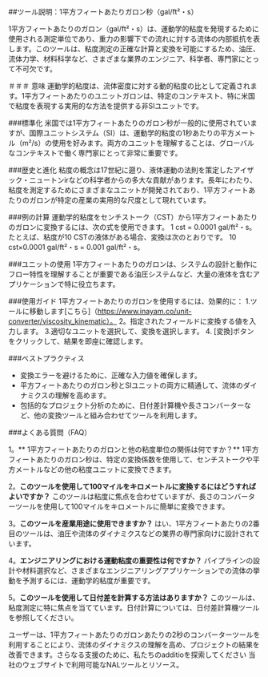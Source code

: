##ツール説明：1平方フィートあたりガロン秒（gal/ft²・s）

1平方フィートあたりのガロン（gal/ft²・s）は、運動学的粘度を発現するために使用される測定単位であり、重力の影響下での流れに対する流体の内部抵抗を表します。このツールは、粘度測定の正確な計算と変換を可能にするため、油圧、流体力学、材料科学など、さまざまな業界のエンジニア、科学者、専門家にとって不可欠です。

＃＃＃ 意味
運動学的粘度は、流体密度に対する動的粘度の比として定義されます。1平方フィートあたりのユニットガロンは、特定のコンテキスト、特に米国で粘度を表現する実用的な方法を提供する非SIユニットです。

###標準化
米国では1平方フィートあたりのガロン秒が一般的に使用されていますが、国際ユニットシステム（SI）は、運動学的粘度の1秒あたりの平方メートル（m²/s）の使用を好みます。両方のユニットを理解することは、グローバルなコンテキストで働く専門家にとって非常に重要です。

###歴史と進化
粘度の概念は17世紀に遡り、液体運動の法則を策定したアイザック・ニュートンirなどの科学者からの多大な貢献があります。長年にわたり、粘度を測定するためにさまざまなユニットが開発されており、1平方フィートあたりのガロンが特定の産業の実用的な尺度として現れています。

###例の計算
運動学的粘度をセンチストーク（CST）から1平方フィートあたりのガロンに変換するには、次の式を使用できます。
1 cst = 0.0001 gal/ft²・s。
たとえば、粘度が10 CSTの液体がある場合、変換は次のとおりです。
10 cst×0.0001 gal/ft²・s = 0.001 gal/ft²・s。

###ユニットの使用
1平方フィートあたりのガロンは、システムの設計と動作にフロー特性を理解することが重要である油圧システムなど、大量の液体を含むアプリケーションで特に役立ちます。

###使用ガイド
1平方フィートあたりのガロンを使用するには、効果的に：
1.ツールに移動します[こちら]（https://www.inayam.co/unit-converter/viscosity_kinematic）。
2。指定されたフィールドに変換する値を入力します。
3.適切なユニットを選択して、変換を選択します。
4. [変換]ボタンをクリックして、結果を即座に確認します。

###ベストプラクティス
- 変換エラーを避けるために、正確な入力値を確保します。
- 平方フィートあたりのガロン秒とSIユニットの両方に精通して、流体のダイナミクスの理解を高めます。
- 包括的なプロジェクト分析のために、日付差計算機や長さコンバーターなど、他の変換ツールと組み合わせてツールを利用します。

###よくある質問（FAQ）

1。** 1平方フィートあたりのガロンと他の粘度単位の関係は何ですか？**
1平方フィートあたりのガロン秒は、特定の変換係数を使用して、センチストークや平方メートルなどの他の粘度ユニットに変換できます。

2。**このツールを使用して100マイルをキロメートルに変換するにはどうすればよいですか？**
このツールは粘度に焦点を合わせていますが、長さのコンバーターツールを使用して100マイルをキロメートルに簡単に変換できます。

3。**このツールを産業用途に使用できますか？**
はい、1平方フィートあたりの2番目のツールは、油圧や流体のダイナミクスなどの業界の専門家向けに設計されています。

4。**エンジニアリングにおける運動粘度の重要性は何ですか？**
パイプラインの設計や材料選択など、さまざまなエンジニアリングアプリケーションでの流体の挙動を予測するには、運動学的粘度が重要です。

5。**このツールを使用して日付差を計算する方法はありますか？**
このツールは、粘度測定に特に焦点を当てています。日付計算については、日付差計算機ツールを参照してください。

ユーザーは、1平方フィートあたりのガロンあたりの2秒のコンバーターツールを利用することにより、流体のダイナミクスの理解を高め、プロジェクトの結果を改善できます。さらなる支援のために、私たちのadditioを探索してください 当社のウェブサイトで利用可能なNALツールとリソース。
